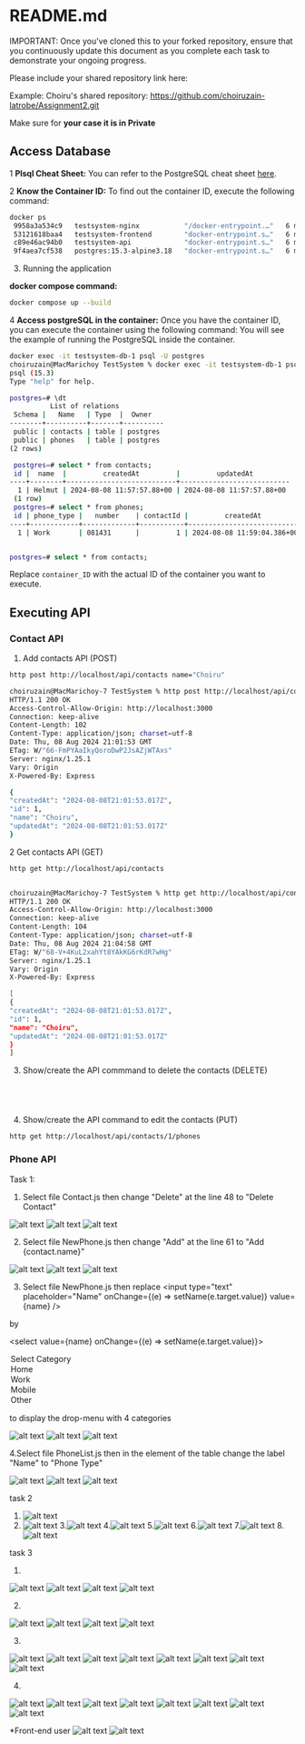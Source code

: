 # README.md

IMPORTANT: Once you've cloned this to your forked repository, ensure that you continuously update this document as you complete each task to demonstrate your ongoing progress.

Please include your shared repository link here:

Example:
Choiru's shared repository: https://github.com/choiruzain-latrobe/Assignment2.git

Make sure for **your case it is in Private**

## Access Database

1 **Plsql Cheat Sheet:**
You can refer to the PostgreSQL cheat sheet [here](https://www.postgresqltutorial.com/postgresql-cheat-sheet/).

2 **Know the Container ID:**
To find out the container ID, execute the following command:

```bash
docker ps
 9958a3a534c9   testsystem-nginx           "/docker-entrypoint.…"   6 minutes ago   Up 6 minutes   0.0.0.0:80->80/tcp   testsystem-nginx-1
 53121618baa4   testsystem-frontend        "docker-entrypoint.s…"   6 minutes ago   Up 6 minutes   3000/tcp             testsystem-frontend-1
 c89e46ac94b0   testsystem-api             "docker-entrypoint.s…"   6 minutes ago   Up 6 minutes   5000/tcp             testsystem-api-1
 9f4aea7cf538   postgres:15.3-alpine3.18   "docker-entrypoint.s…"   6 minutes ago   Up 6 minutes   5432/tcp             testsystem-db-1
```

3. Running the application

**docker compose command:**

```bash
docker compose up --build
```

4 **Access postgreSQL in the container:**
Once you have the container ID, you can execute the container using the following command:
You will see the example of running the PostgreSQL inside the container.

```bash
docker exec -it testsystem-db-1 psql -U postgres
choiruzain@MacMarichoy TestSystem % docker exec -it testsystem-db-1 psql -U postgres
psql (15.3)
Type "help" for help.

postgres=# \dt
          List of relations
 Schema |   Name   | Type  |  Owner
--------+----------+-------+----------
 public | contacts | table | postgres
 public | phones   | table | postgres
(2 rows)

 postgres=# select * from contacts;
 id |  name  |         createdAt         |         updatedAt
----+--------+---------------------------+---------------------------
  1 | Helmut | 2024-08-08 11:57:57.88+00 | 2024-08-08 11:57:57.88+00
 (1 row)
 postgres=# select * from phones;
 id | phone_type |   number    | contactId |         createdAt          |         updatedAt
----+------------+-------------+-----------+----------------------------+----------------------------
  1 | Work       | 081431      |         1 | 2024-08-08 11:59:04.386+00 | 2024-08-08 11:59:04.386+00


postgres=# select * from contacts;
```

Replace `container_ID` with the actual ID of the container you want to execute.

## Executing API

### Contact API

1. Add contacts API (POST)

```bash
http post http://localhost/api/contacts name="Choiru"

choiruzain@MacMarichoy-7 TestSystem % http post http://localhost/api/contacts name="Choiru"
HTTP/1.1 200 OK
Access-Control-Allow-Origin: http://localhost:3000
Connection: keep-alive
Content-Length: 102
Content-Type: application/json; charset=utf-8
Date: Thu, 08 Aug 2024 21:01:53 GMT
ETag: W/"66-FmPYAaIkyQoroDwP2JsAZjWTAxs"
Server: nginx/1.25.1
Vary: Origin
X-Powered-By: Express

{
"createdAt": "2024-08-08T21:01:53.017Z",
"id": 1,
"name": "Choiru",
"updatedAt": "2024-08-08T21:01:53.017Z"
}

```

2 Get contacts API (GET)

```bash
http get http://localhost/api/contacts


choiruzain@MacMarichoy-7 TestSystem % http get http://localhost/api/contacts
HTTP/1.1 200 OK
Access-Control-Allow-Origin: http://localhost:3000
Connection: keep-alive
Content-Length: 104
Content-Type: application/json; charset=utf-8
Date: Thu, 08 Aug 2024 21:04:58 GMT
ETag: W/"68-V+4KuL2xahYt8YAkKG6rKdR7wHg"
Server: nginx/1.25.1
Vary: Origin
X-Powered-By: Express

[
{
"createdAt": "2024-08-08T21:01:53.017Z",
"id": 1,
"name": "Choiru",
"updatedAt": "2024-08-08T21:01:53.017Z"
}
]


```

3. Show/create the API commmand to delete the contacts (DELETE)

```bash





```

4. Show/create the API command to edit the contacts (PUT)

```
http get http://localhost/api/contacts/1/phones

```

### Phone API

Task 1:

1. Select file Contact.js then change "Delete" at the line 48 to "Delete Contact"

![alt text](./frontend/public/IMG/1.1.png)
![alt text](./frontend/public/IMG/1.2.png)
![alt text](./frontend/public/IMG/1.3.png)

2. Select file NewPhone.js then change "Add" at the line 61 to "Add {contact.name}"

![alt text](./frontend/public/IMG/2.1.png)
![alt text](./frontend/public/IMG/2.2.png)
![alt text](./frontend/public/IMG/2-3-4.3.png)

3. Select file NewPhone.js then replace
   <input
   type="text"
   placeholder="Name"
   onChange={(e) => setName(e.target.value)}
   value={name}
   />

by

<select value={name} onChange={(e) => setName(e.target.value)}>

<option value="">Select Category</option>
<option value="home">Home</option>
<option value="work">Work</option>
<option value="mobile">Mobile</option>
<option value="other">Other</option>
</select>

to display the drop-menu with 4 categories

![alt text](./frontend/public/IMG/3.1.png)
![alt text](./frontend/public/IMG/3.2.png)
![alt text](./frontend/public/IMG/2-3-4.3.png)

4.Select file PhoneList.js then in the <tr> element of the table change the label "Name" to "Phone Type"

![alt text](./frontend/public/IMG/4.1.png)
![alt text](./frontend/public/IMG/4.2.png)
![alt text](./frontend/public/IMG/2-3-4.3.png)

task 2

1. ![alt text](./frontend/public/IMG/2-1.png)
2. ![alt text](./frontend/public/IMG/2-2.png) 3.![alt text](./frontend/public/IMG/2-3.png) 4.![alt text](./frontend/public/IMG/2-4.png) 5.![alt text](./frontend/public/IMG/2-5.png) 6.![alt text](./frontend/public/IMG/2-6.png) 7.![alt text](./frontend/public/IMG/2-7.png) 8.![alt text](./frontend/public/IMG/2-8.png)

task 3

1.

![alt text](./frontend/public/IMG/3-1.1.png)
![alt text](./frontend/public/IMG/3-1.2.png)
![alt text](./frontend/public/IMG/3-1.3.png)
![alt text](./frontend/public/IMG/3-1.4.png)

2.

![alt text](./frontend/public/IMG/3-2.1.png)
![alt text](./frontend/public/IMG/3-2.2.png)
![alt text](./frontend/public/IMG/3-2.3.png)
![alt text](./frontend/public/IMG/3-2.4.png)

3.

![alt text](./frontend/public/IMG/3-3.1.png)
![alt text](./frontend/public/IMG/3-3.2.png)
![alt text](./frontend/public/IMG/3-3.3.png)
![alt text](./frontend/public/IMG/3-3.4.png)
![alt text](./frontend/public/IMG/3-3.5.png)
![alt text](./frontend/public/IMG/3-3.6.png)
![alt text](./frontend/public/IMG/3-3.7.png)
![alt text](./frontend/public/IMG/3-3.8.png)

4.

![alt text](./frontend/public/IMG/3-4.1.png)
![alt text](./frontend/public/IMG/3-4.2.png)
![alt text](./frontend/public/IMG/3-4.3.png)
![alt text](./frontend/public/IMG/3-4.4.png)
![alt text](./frontend/public/IMG/3-4.5.png)
![alt text](./frontend/public/IMG/3-4.6.png)
![alt text](./frontend/public/IMG/3-4.7.png)
![alt text](./frontend/public/IMG/3-4.8.png)

\*Front-end user
![alt text](./frontend/public/IMG/3-5.1.png)
![alt text](./frontend/public/IMG/3-5.2.png)
